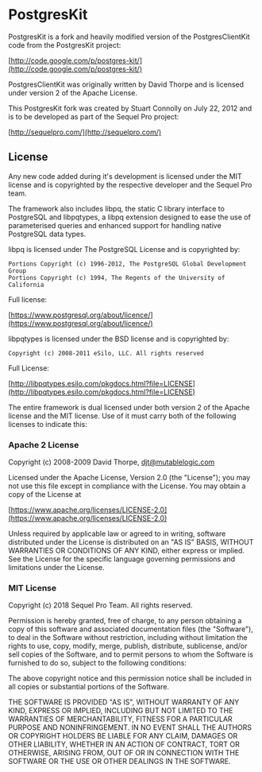 # PostgresKit

PostgresKit is a fork and heavily modified version of the PostgresClientKit
code from the PostgresKit project:

[http://code.google.com/p/postgres-kit/](http://code.google.com/p/postgres-kit/)

PostgresClientKit was originally written by David Thorpe and is licensed under
version 2 of the Apache License.

This PostgresKit fork was created by Stuart Connolly on July 22, 2012 and
is to be developed as part of the Sequel Pro project:

[http://sequelpro.com/](http://sequelpro.com/)

## License

Any new code added during it's development is licensed under the MIT license
and is copyrighted by the respective developer and the Sequel Pro team.

The framework also includes libpq, the static C library interface to PostgreSQL
and libpqtypes, a libpq extension designed to ease the use of parameterised
queries and enhanced support for handling native PostgreSQL data types.

libpq is licensed under The PostgreSQL License and is copyrighted by:

	Portions Copyright (c) 1996-2012, The PostgreSQL Global Development Group
	Portions Copyright (c) 1994, The Regents of the University of California

Full license:

[https://www.postgresql.org/about/licence/](https://www.postgresql.org/about/licence/)

libpqtypes is licensed under the BSD license and is copyrighted by:

	Copyright (c) 2008-2011 eSilo, LLC. All rights reserved

Full License:

[http://libpqtypes.esilo.com/pkgdocs.html?file=LICENSE](http://libpqtypes.esilo.com/pkgdocs.html?file=LICENSE)

The entire framework is dual licensed under both version 2 of the Apache
license and the MIT license. Use of it must carry both of the following
licenses to indicate this:

### Apache 2 License

Copyright (c) 2008-2009 David Thorpe, djt@mutablelogic.com

Licensed under the Apache License, Version 2.0 (the "License");
you may not use this file except in compliance with the License.
You may obtain a copy of the License at

[https://www.apache.org/licenses/LICENSE-2.0](https://www.apache.org/licenses/LICENSE-2.0)

Unless required by applicable law or agreed to in writing, software
distributed under the License is distributed on an "AS IS" BASIS,
WITHOUT WARRANTIES OR CONDITIONS OF ANY KIND, either express or implied.
See the License for the specific language governing permissions and
limitations under the License.

### MIT License

Copyright (c) 2018 Sequel Pro Team. All rights reserved.

Permission is hereby granted, free of charge, to any person
obtaining a copy of this software and associated documentation
files (the "Software"), to deal in the Software without
restriction, including without limitation the rights to use,
copy, modify, merge, publish, distribute, sublicense, and/or sell
copies of the Software, and to permit persons to whom the
Software is furnished to do so, subject to the following
conditions:

The above copyright notice and this permission notice shall be
included in all copies or substantial portions of the Software.

THE SOFTWARE IS PROVIDED "AS IS", WITHOUT WARRANTY OF ANY KIND,
EXPRESS OR IMPLIED, INCLUDING BUT NOT LIMITED TO THE WARRANTIES
OF MERCHANTABILITY, FITNESS FOR A PARTICULAR PURPOSE AND
NONINFRINGEMENT. IN NO EVENT SHALL THE AUTHORS OR COPYRIGHT
HOLDERS BE LIABLE FOR ANY CLAIM, DAMAGES OR OTHER LIABILITY,
WHETHER IN AN ACTION OF CONTRACT, TORT OR OTHERWISE, ARISING
FROM, OUT OF OR IN CONNECTION WITH THE SOFTWARE OR THE USE OR
OTHER DEALINGS IN THE SOFTWARE.
